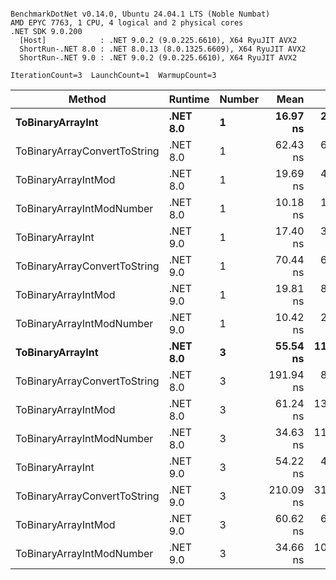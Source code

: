 ```

BenchmarkDotNet v0.14.0, Ubuntu 24.04.1 LTS (Noble Numbat)
AMD EPYC 7763, 1 CPU, 4 logical and 2 physical cores
.NET SDK 9.0.200
  [Host]            : .NET 9.0.2 (9.0.225.6610), X64 RyuJIT AVX2
  ShortRun-.NET 8.0 : .NET 8.0.13 (8.0.1325.6609), X64 RyuJIT AVX2
  ShortRun-.NET 9.0 : .NET 9.0.2 (9.0.225.6610), X64 RyuJIT AVX2

IterationCount=3  LaunchCount=1  WarmupCount=3  

```
| Method                       | Runtime  | Number | Mean      | Error     | StdDev   | Min       | Max       | Gen0   | Allocated |
|----------------------------- |--------- |------- |----------:|----------:|---------:|----------:|----------:|-------:|----------:|
| **ToBinaryArrayInt**             | **.NET 8.0** | **1**      |  **16.97 ns** |  **2.235 ns** | **0.123 ns** |  **16.83 ns** |  **17.07 ns** | **0.0019** |      **32 B** |
| ToBinaryArrayConvertToString | .NET 8.0 | 1      |  62.43 ns |  6.541 ns | 0.359 ns |  62.02 ns |  62.65 ns | 0.0057 |      96 B |
| ToBinaryArrayIntMod          | .NET 8.0 | 1      |  19.69 ns |  4.618 ns | 0.253 ns |  19.42 ns |  19.92 ns | 0.0019 |      32 B |
| ToBinaryArrayIntModNumber    | .NET 8.0 | 1      |  10.18 ns |  1.204 ns | 0.066 ns |  10.11 ns |  10.23 ns | 0.0019 |      32 B |
| ToBinaryArrayInt             | .NET 9.0 | 1      |  17.40 ns |  3.220 ns | 0.176 ns |  17.27 ns |  17.60 ns | 0.0019 |      32 B |
| ToBinaryArrayConvertToString | .NET 9.0 | 1      |  70.44 ns |  6.312 ns | 0.346 ns |  70.15 ns |  70.82 ns | 0.0057 |      96 B |
| ToBinaryArrayIntMod          | .NET 9.0 | 1      |  19.81 ns |  8.366 ns | 0.459 ns |  19.47 ns |  20.34 ns | 0.0019 |      32 B |
| ToBinaryArrayIntModNumber    | .NET 9.0 | 1      |  10.42 ns |  2.017 ns | 0.111 ns |  10.29 ns |  10.49 ns | 0.0019 |      32 B |
| **ToBinaryArrayInt**             | **.NET 8.0** | **3**      |  **55.54 ns** | **11.853 ns** | **0.650 ns** |  **54.90 ns** |  **56.19 ns** | **0.0057** |      **96 B** |
| ToBinaryArrayConvertToString | .NET 8.0 | 3      | 191.94 ns |  8.715 ns | 0.478 ns | 191.49 ns | 192.44 ns | 0.0176 |     296 B |
| ToBinaryArrayIntMod          | .NET 8.0 | 3      |  61.24 ns | 13.919 ns | 0.763 ns |  60.37 ns |  61.77 ns | 0.0057 |      96 B |
| ToBinaryArrayIntModNumber    | .NET 8.0 | 3      |  34.63 ns | 11.241 ns | 0.616 ns |  33.98 ns |  35.20 ns | 0.0057 |      96 B |
| ToBinaryArrayInt             | .NET 9.0 | 3      |  54.22 ns |  4.553 ns | 0.250 ns |  53.95 ns |  54.44 ns | 0.0057 |      96 B |
| ToBinaryArrayConvertToString | .NET 9.0 | 3      | 210.09 ns | 31.854 ns | 1.746 ns | 209.05 ns | 212.10 ns | 0.0176 |     296 B |
| ToBinaryArrayIntMod          | .NET 9.0 | 3      |  60.62 ns |  6.078 ns | 0.333 ns |  60.41 ns |  61.01 ns | 0.0057 |      96 B |
| ToBinaryArrayIntModNumber    | .NET 9.0 | 3      |  34.66 ns | 10.693 ns | 0.586 ns |  34.20 ns |  35.32 ns | 0.0057 |      96 B |
